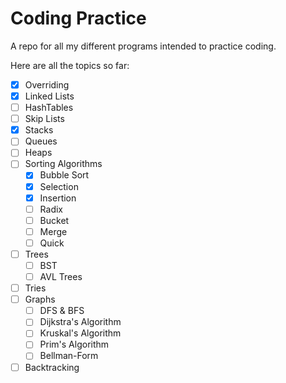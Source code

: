 # Coding Practice
A repo for all my different programs intended to practice coding.

Here are all the topics so far:
- [x] Overriding
- [x] Linked Lists
- [ ] HashTables
- [ ] Skip Lists
- [x] Stacks
- [ ] Queues
- [ ] Heaps
- [ ] Sorting Algorithms
  - [x] Bubble Sort
  - [x] Selection
  - [x] Insertion
  - [ ] Radix
  - [ ] Bucket
  - [ ] Merge
  - [ ] Quick
- [ ] Trees
  - [ ] BST
  - [ ] AVL Trees
- [ ] Tries
- [ ] Graphs
  - [ ] DFS & BFS
  - [ ] Dijkstra's Algorithm
  - [ ] Kruskal's Algorithm
  - [ ] Prim's Algorithm
  - [ ] Bellman-Form
- [ ] Backtracking
